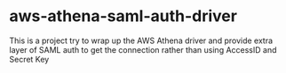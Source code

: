 # aws-athena-saml-auth-driver
This is a project try to wrap up the AWS Athena driver and provide extra layer of SAML auth to get the connection rather than using AccessID and Secret Key
